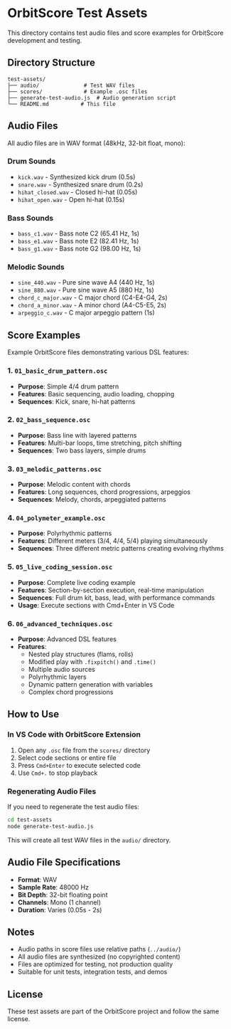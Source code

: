 # OrbitScore Test Assets

This directory contains test audio files and score examples for OrbitScore development and testing.

## Directory Structure

```
test-assets/
├── audio/              # Test WAV files
├── scores/             # Example .osc files
├── generate-test-audio.js  # Audio generation script
└── README.md          # This file
```

## Audio Files

All audio files are in WAV format (48kHz, 32-bit float, mono):

### Drum Sounds
- `kick.wav` - Synthesized kick drum (0.5s)
- `snare.wav` - Synthesized snare drum (0.2s)
- `hihat_closed.wav` - Closed hi-hat (0.05s)
- `hihat_open.wav` - Open hi-hat (0.15s)

### Bass Sounds
- `bass_c1.wav` - Bass note C2 (65.41 Hz, 1s)
- `bass_e1.wav` - Bass note E2 (82.41 Hz, 1s)
- `bass_g1.wav` - Bass note G2 (98.00 Hz, 1s)

### Melodic Sounds
- `sine_440.wav` - Pure sine wave A4 (440 Hz, 1s)
- `sine_880.wav` - Pure sine wave A5 (880 Hz, 1s)
- `chord_c_major.wav` - C major chord (C4-E4-G4, 2s)
- `chord_a_minor.wav` - A minor chord (A4-C5-E5, 2s)
- `arpeggio_c.wav` - C major arpeggio pattern (1s)

## Score Examples

Example OrbitScore files demonstrating various DSL features:

### 1. `01_basic_drum_pattern.osc`
- **Purpose**: Simple 4/4 drum pattern
- **Features**: Basic sequencing, audio loading, chopping
- **Sequences**: Kick, snare, hi-hat patterns

### 2. `02_bass_sequence.osc`
- **Purpose**: Bass line with layered patterns
- **Features**: Multi-bar loops, time stretching, pitch shifting
- **Sequences**: Two bass layers, simple drums

### 3. `03_melodic_patterns.osc`
- **Purpose**: Melodic content with chords
- **Features**: Long sequences, chord progressions, arpeggios
- **Sequences**: Melody, chords, arpeggiated patterns

### 4. `04_polymeter_example.osc`
- **Purpose**: Polyrhythmic patterns
- **Features**: Different meters (3/4, 4/4, 5/4) playing simultaneously
- **Sequences**: Three different metric patterns creating evolving rhythms

### 5. `05_live_coding_session.osc`
- **Purpose**: Complete live coding example
- **Features**: Section-by-section execution, real-time manipulation
- **Sequences**: Full drum kit, bass, lead, with performance commands
- **Usage**: Execute sections with Cmd+Enter in VS Code

### 6. `06_advanced_techniques.osc`
- **Purpose**: Advanced DSL features
- **Features**: 
  - Nested play structures (flams, rolls)
  - Modified play with `.fixpitch()` and `.time()`
  - Multiple audio sources
  - Polyrhythmic layers
  - Dynamic pattern generation with variables
  - Complex chord progressions

## How to Use

### In VS Code with OrbitScore Extension

1. Open any `.osc` file from the `scores/` directory
2. Select code sections or entire file
3. Press `Cmd+Enter` to execute selected code
4. Use `Cmd+.` to stop playback

### Regenerating Audio Files

If you need to regenerate the test audio files:

```bash
cd test-assets
node generate-test-audio.js
```

This will create all test WAV files in the `audio/` directory.

## Audio File Specifications

- **Format**: WAV
- **Sample Rate**: 48000 Hz
- **Bit Depth**: 32-bit floating point
- **Channels**: Mono (1 channel)
- **Duration**: Varies (0.05s - 2s)

## Notes

- Audio paths in score files use relative paths (`../audio/`)
- All audio files are synthesized (no copyrighted content)
- Files are optimized for testing, not production quality
- Suitable for unit tests, integration tests, and demos

## License

These test assets are part of the OrbitScore project and follow the same license.